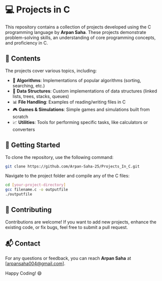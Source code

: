 # 💻 Projects in C
This repository contains a collection of projects developed using the C programming language by **Arpan Saha**. These projects demonstrate problem-solving skills, an understanding of core programming concepts, and proficiency in C.

## 📂 Contents
The projects cover various topics, including:
- 🧮 **Algorithms**: Implementations of popular algorithms (sorting, searching, etc.)
- 🔧 **Data Structures**: Custom implementations of data structures (linked lists, trees, stacks, queues)
- 📊 **File Handling**: Examples of reading/writing files in C
- 🎮 **Games & Simulations**: Simple games and simulations built from scratch
- 📈 **Utilities**: Tools for performing specific tasks, like calculators or converters

## 🚀 Getting Started
To clone the repository, use the following command:

```bash
git clone https://github.com/Arpan-Saha-25/Projects_In_C.git
```

Navigate to the project folder and compile any of the C files:

```bash
cd [your-project-directory]
gcc filename.c -o outputfile
./outputfile
```

## 🤝 Contributing
Contributions are welcome! If you want to add new projects, enhance the existing code, or fix bugs, feel free to submit a pull request.

## 📬 Contact
For any questions or feedback, you can reach **Arpan Saha** at [arpansaha004@gmail.com].

Happy Coding! 😄
